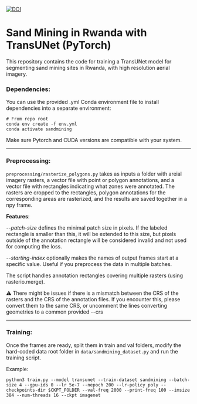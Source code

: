 [![DOI](https://zenodo.org/badge/946689635.svg)](https://doi.org/10.5281/zenodo.15006791)

# Sand Mining in Rwanda with TransUNet (PyTorch) 

This repository contains the code for training a TransUNet model for segmenting sand mining sites in Rwanda, with high resolution aerial imagery.

### Dependencies:

You can use the provided .yml Conda environment file to install dependencies into a separate environment:
```
# From repo root
conda env create -f env.yml
conda activate sandmining
```
Make sure Pytorch and CUDA versions are compatible with your system.

---

### Preprocessing:

`preprocessing/rasterize_polygons.py` takes as inputs a folder with areial imagery rasters, a vector file with point or polygon annotations, and a vector file with rectangles indicating what zones were annotated.
The rasters are cropped to the rectangles, polygon annotations for the corresponding areas are rasterized, and the results are saved together in a npy frame.

**Features**:

_--patch-size_ defines the minimal patch size in pixels. If the labeled rectangle is smaller than this, it will be extended to this size, but pixels outside of the annotation rectangle will be considered invalid and not used for computing the loss.

_--starting-index_ optionally makes the names of output frames start at a specific value. Useful if you preprocess the data in multiple batches.

The script handles annotation rectangles covering multiple rasters (using rasterio.merge).

 ⚠️ There might be issues if there is a mismatch between the CRS of the rasters and the CRS of the annotation files. If you encounter this, please convert them to the same CRS, 
or uncomment the lines converting geometries to a common provided --crs 


---

### Training:

Once the frames are ready, split them in train and val folders, modify the hard-coded data root folder in `data/sandmining_dataset.py` and run the training script.

Example:

`python3 train.py --model transunet --train-dataset sandmining --batch-size 4 --gpu-ids 0 --lr 5e-7 --nepoch 200 --lr-policy poly --checkpoints-dir $CKPT_FOLDER --val-freq 2000 --print-freq 100 --imsize 384 --num-threads 16 --ckpt imagenet`

